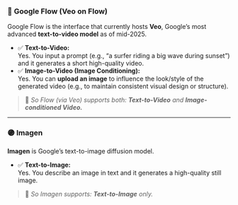 ### 🔵 **Google Flow (Veo on Flow)**

Google Flow is the interface that currently hosts **Veo**, Google’s most advanced **text-to-video model** as of mid-2025.

- ✅ **Text-to-Video:**  
    Yes. You input a prompt (e.g., “a surfer riding a big wave during sunset”) and it generates a short high-quality video.
- ✅ **Image-to-Video (Image Conditioning):**  
    Yes. You can **upload an image** to influence the look/style of the generated video (e.g., to maintain consistent visual design or structure).

> 🔹 _So Flow (via Veo) supports both: **Text-to-Video** and **Image-conditioned Video.**_

---

### 🟣 **Imagen**

**Imagen** is Google’s text-to-image diffusion model.

- ✅ **Text-to-Image:**  
    Yes. You describe an image in text and it generates a high-quality still image.

> 🔹 _So Imagen supports: **Text-to-Image** only._